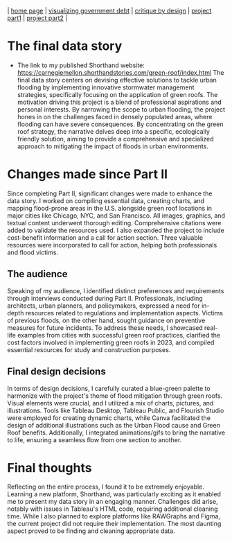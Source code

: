 | [home page](https://lasariial.github.io/DataVizByLaura/) | [visualizing government debt](GeneralGovernmentDebt.md) | [critique by design](CritiqueDesignRedesign.md) | [project part1](FinalProject_P1.md) | [project part2](FinalProject_P2.md) |

# The final data story
- The link to my published Shorthand website: https://carnegiemellon.shorthandstories.com/green-roof/index.html
The final data story centers on devising effective solutions to tackle urban flooding by implementing innovative stormwater management strategies, specifically focusing on the application of green roofs. The motivation driving this project is a blend of professional aspirations and personal interests. By narrowing the scope to urban flooding, the project hones in on the challenges faced in densely populated areas, where flooding can have severe consequences. By concentrating on the green roof strategy, the narrative delves deep into a specific, ecologically friendly solution, aiming to provide a comprehensive and specialized approach to mitigating the impact of floods in urban environments.

# Changes made since Part II
Since completing Part II, significant changes were made to enhance the data story. I worked on compiling essential data, creating charts, and mapping flood-prone areas in the U.S. alongside green roof locations in major cities like Chicago, NYC, and San Francisco. All images, graphics, and textual content underwent thorough editing. Comprehensive citations were added to validate the resources used. I also expanded the project to include cost-benefit information and a call for action section. Three valuable resources were incorporated to call for action, helping both professionals and flood victims.

## The audience
Speaking of my audience, I identified distinct preferences and requirements through interviews conducted during Part II. Professionals, including architects, urban planners, and policymakers, expressed a need for in-depth resources related to regulations and implementation aspects. Victims of previous floods, on the other hand, sought guidance on preventive measures for future incidents. To address these needs, I showcased real-life examples from cities with successful green roof practices, clarified the cost factors involved in implementing green roofs in 2023, and compiled essential resources for study and construction purposes.

## Final design decisions
In terms of design decisions, I carefully curated a blue-green palette to harmonize with the project's theme of flood mitigation through green roofs. Visual elements were crucial, and I utilized a mix of charts, pictures, and illustrations. Tools like Tableau Desktop, Tableau Public, and Flourish Studio were employed for creating dynamic charts, while Canva facilitated the design of additional illustrations such as the Urban Flood cause and Green Roof benefits. Additionally, I integrated animations/gifs to bring the narrative to life, ensuring a seamless flow from one section to another. 

# Final thoughts
Reflecting on the entire process, I found it to be extremely enjoyable. Learning a new platform, Shorthand, was particularly exciting as it enabled me to present my data story in an engaging manner. Challenges did arise, notably with issues in Tableau's HTML code, requiring additional cleaning time. While I also planned to explore platforms like RAWGraphs and Figma, the current project did not require their implementation. The most daunting aspect proved to be finding and cleaning appropriate data.
